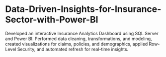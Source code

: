 # Data-Driven-Insights-for-Insurance-Sector-with-Power-BI
Developed an interactive Insurance Analytics Dashboard using SQL Server and Power BI. Performed data cleaning, transformations, and modeling, created visualizations for claims, policies, and demographics, applied Row-Level Security, and automated refresh for real-time insights.
